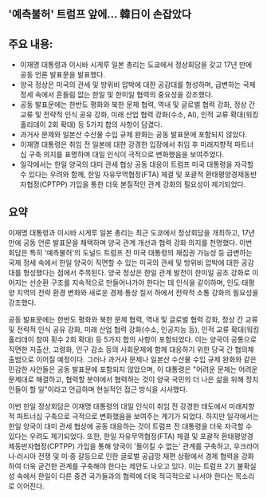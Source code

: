 ## '예측불허' 트럼프 앞에… 韓日이 손잡았다

## 주요 내용:
*   이재명 대통령과 이시바 시게루 일본 총리는 도쿄에서 정상회담을 갖고 17년 만에 공동 언론 발표문을 발표했다.
*   양국 정상은 미국의 관세 및 방위비 압박에 대한 공감대를 형성하며, 급변하는 국제 정세 속에서 흔들림 없는 한일 및 한미일 협력의 중요성을 강조했다.
*   공동 발표문에는 한반도 평화와 북한 문제 협력, 역내 및 글로벌 협력 강화, 정상 간 교류 및 전략적 인식 공유 강화, 미래 산업 협력 강화(수소, AI), 인적 교류 확대(워킹 홀리데이 2회 확대) 등 5가지 합의 사항이 담겼다.
*   과거사 문제와 일본산 수산물 수입 규제 완화는 공동 발표문에 포함되지 않았다.
*   이재명 대통령은 취임 전 일본에 대한 강경한 입장에서 취임 후 미래지향적 파트너십 구축 의지를 표명하며 대일 인식이 극적으로 변화했음을 보여주었다.
*   일각에서는 한일 양국의 대미 관세 협상 공동 대응이 트럼프 미국 대통령을 자극할 수 있다는 우려와 함께, 한일 자유무역협정(FTA) 체결 및 포괄적 환태평양경제동반자협정(CPTPP) 가입을 통한 더욱 본질적인 관계 강화의 필요성이 제기되었다.

## 요약

이재명 대통령과 이시바 시게루 일본 총리는 최근 도쿄에서 정상회담을 개최하고, 17년 만에 공동 언론 발표문을 채택하며 양국 관계 개선과 협력 강화 의지를 천명했다. 이번 회담은 특히 '예측불허'의 도널드 트럼프 전 미국 대통령의 재집권 가능성 등 급변하는 국제 정세 속에서 한일 양국이 직면할 수 있는 미국의 관세 및 방위비 압박에 대한 공감대를 형성했다는 점에서 주목된다. 양국 정상은 한일 관계 발전이 한미일 공조 강화로 이어지는 선순환 구조를 지속적으로 만들어나가야 한다는 데 인식을 같이하며, 인도·태평양 지역의 전략 환경 변화와 새로운 경제·통상 질서 하에서 전략적 소통 강화의 필요성을 강조했다.

공동 발표문에는 한반도 평화와 북한 문제 협력, 역내 및 글로벌 협력 강화, 정상 간 교류 및 전략적 인식 공유 강화, 미래 산업 협력 강화(수소, 인공지능 등), 인적 교류 확대(워킹 홀리데이 참여 횟수 2회 확대) 등 5가지 합의 사항이 포함되었다. 이는 양국이 공통으로 직면한 저출산, 고령화, 인구 감소 등의 사회문제에 함께 대응하기 위한 당국 간 협의체 출범으로 이어질 예정이다. 그러나 과거사 문제나 일본산 수산물 수입 규제 완화와 같은 민감한 사안들은 공동 발표문에 포함되지 않았으며, 이 대통령은 "어려운 문제는 어려운 문제대로 해결하고, 협력할 분야에서 협력하는 것이 양국 국민의 더 나은 삶을 위해 정치인들이 할 일"이라고 언급하며 현실적인 접근 방식을 시사했다.

이번 한일 정상회담은 이재명 대통령의 대일 인식이 취임 전 강경한 태도에서 미래지향적 파트너십 구축으로 극적으로 변화했음을 보여주는 계기가 되었다. 하지만 일각에서는 한일 양국이 대미 관세 협상에 공동 대응하는 것이 트럼프 전 대통령을 더욱 자극할 수 있다는 우려도 제기되었다. 또한, 한일 자유무역협정(FTA) 체결 및 포괄적 환태평양경제동반자협정(CPTPP) 가입을 통해 양국이 '돌이킬 수 없는' 관계를 구축하고, 우크라이나·러시아 전쟁 및 미·중 갈등으로 인한 글로벌 공급망 재편 상황에서 경제 협력을 강화하여 더욱 굳건한 관계를 구축해야 한다는 제안도 나오고 있다. 이는 트럼프 2기 불확실성 속에서 한일이 다른 중견 국가들과의 협력에 더욱 적극적으로 나서야 한다는 목소리로 이어진다.